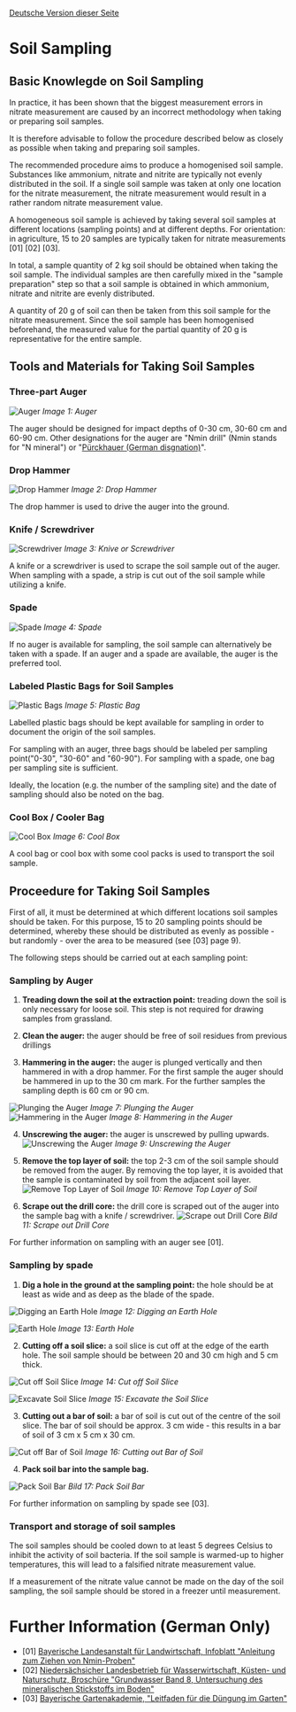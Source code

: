 [Deutsche Version dieser Seite](https://github.com/CitizenSensor/CitizenSensor/blob/master/Wiki/CS_Usage_SoilSampling-DE.md)

# Soil Sampling #

## Basic Knowlegde on Soil Sampling ##

In practice, it has been shown that the biggest measurement errors in nitrate measurement are caused by an incorrect methodology when taking or preparing soil samples.

It is therefore advisable to follow the procedure described below as closely as possible when taking and preparing soil samples.

The recommended procedure aims to produce a homogenised soil sample. Substances like ammonium, nitrate and nitrite are typically not evenly distributed in the soil. If a single soil sample was taken at only one location for the nitrate measurement, the nitrate measurement would result in a rather random nitrate measurement value.

A homogeneous soil sample is achieved by taking several soil samples at different locations (sampling points) and at different depths. For orientation: in agriculture, 15 to 20 samples are typically taken for nitrate measurements [01] [02] [03].

In total, a sample quantity of 2 kg soil should be obtained when taking the soil sample. The individual samples are then carefully mixed in the "sample preparation" step so that a soil sample is obtained in which ammonium, nitrate and nitrite are evenly distributed.

A quantity of 20 g of soil can then be taken from this soil sample for the nitrate measurement. Since the soil sample has been homogenised beforehand, the measured value for the partial quantity of 20 g is representative for the entire sample.

## Tools and Materials for Taking Soil Samples ##

### Three-part Auger ###

![Auger](https://github.com/CitizenSensor/CitizenSensor/blob/master/Wiki/images/21000_Bohrstock.jpg?raw=true)
_Image 1: Auger_

The auger should be designed for impact depths of 0-30 cm, 30-60 cm and 60-90 cm. Other designations for the auger are "Nmin drill" (Nmin stands for "N mineral") or "[Pürckhauer (German disgnation)](https://de.wikipedia.org/wiki/P%C3%BCrckhauer)".

### Drop Hammer ###

![Drop Hammer](https://github.com/CitizenSensor/CitizenSensor/blob/master/Wiki/images/21000_Schlaghammer.jpg?raw=true)
_Image 2: Drop Hammer_

The drop hammer is used to drive the auger into the ground.

### Knife / Screwdriver ###

![Screwdriver](https://github.com/CitizenSensor/CitizenSensor/blob/master/Wiki/images/21000_Messer_Schraubendreher.jpg?raw=true)
_Image 3: Knive or Screwdriver_

A knife or a screwdriver is used to scrape the soil sample out of the auger. When sampling with a spade, a strip is cut out of the soil sample while utilizing a knife.

### Spade ###

![Spade](https://github.com/CitizenSensor/CitizenSensor/blob/master/Wiki/images/21000_Spaten.jpg?raw=true)
_Image 4: Spade_

If no auger is available for sampling, the soil sample can alternatively be taken with a spade. If an auger and a spade are available, the auger is the preferred tool.

### Labeled Plastic Bags for Soil Samples ###

![Plastic Bags](https://github.com/CitizenSensor/CitizenSensor/blob/master/Wiki/images/21000_Bodenprobe30-60.jpg?raw=true)
_Image 5: Plastic Bag_

Labelled plastic bags should be kept available for sampling in order to document the origin of the soil samples.

For sampling with an auger, three bags should be labeled per sampling point("0-30", "30-60" and "60-90"). For sampling with a spade, one bag per sampling site is sufficient.

Ideally, the location (e.g. the number of the sampling site) and the date of sampling should also be noted on the bag.

### Cool Box / Cooler Bag ###

![Cool Box](https://github.com/CitizenSensor/CitizenSensor/blob/master/Wiki/images/21000_Kuehlbox.jpg?raw=true)
_Image 6: Cool Box_

A cool bag or cool box with some cool packs is used to transport the soil sample. 

## Proceedure for Taking Soil Samples ##

First of all, it must be determined at which different locations soil samples should be taken. For this purpose, 15 to 20 sampling points should be determined, whereby these should be distributed as evenly as possible - but randomly - over the area to be measured (see [03] page 9).

The following steps should be carried out at each sampling point:

### Sampling by Auger ###

1. **Treading down the soil at the extraction point:** treading down the soil is only necessary for loose soil. This step is not required for drawing samples from grassland.

2. **Clean the auger:** the auger should be free of soil residues from previous drillings

3. **Hammering in the auger:** the auger is plunged vertically and then hammered in with a drop hammer. For the first sample the auger should be hammered in up to the 30 cm mark. For the further samples the sampling depth is 60 cm or 90 cm.

![Plunging the Auger](https://github.com/CitizenSensor/CitizenSensor/blob/master/Wiki/images/21000_BohrstockEinstechen.jpg?raw=true)
_Image 7: Plunging the Auger_
![Hammering in the Auger](https://github.com/CitizenSensor/CitizenSensor/blob/master/Wiki/images/21000_BohrstockEinschlagen.jpg?raw=true)
_Image 8: Hammering in the Auger_


4. **Unscrewing the auger:** the auger is unscrewed by pulling upwards.
![Unscrewing the Auger](https://github.com/CitizenSensor/CitizenSensor/blob/master/Wiki/images/21000_BohrstockHerausdrehen.jpg?raw=true)
_Image 9: Unscrewing the Auger_

5. **Remove the top layer of soil:** the top 2-3 cm of the soil sample should be removed from the auger. By removing the top layer, it is avoided that the sample is contaminated by soil from the adjacent soil layer.
![Remove Top Layer of Soil](https://github.com/CitizenSensor/CitizenSensor/blob/master/Wiki/images/21000_SchichtEntfernen.jpg?raw=true)
_Image 10: Remove Top Layer of Soil_

6. **Scrape out the drill core:** the drill core is scraped out of the auger into the sample bag with a knife / screwdriver.
![Scrape out Drill Core](https://github.com/CitizenSensor/CitizenSensor/blob/master/Wiki/images/21000_BohrkernEntnahme.jpg?raw=true)
_Bild 11: Scrape out Drill Core_

For further information on sampling with an auger see [01].

### Sampling by spade ###

1. **Dig a hole in the ground at the sampling point:** the hole should be at least as wide and as deep as the blade of the spade.

![Digging an Earth Hole](https://github.com/CitizenSensor/CitizenSensor/blob/master/Wiki/images/21000_Erdloch1.jpg?raw=true)
_Image 12: Digging an Earth Hole_

![Earth Hole](https://github.com/CitizenSensor/CitizenSensor/blob/master/Wiki/images/21000_Erdloch2.jpg?raw=true)
_Image 13: Earth Hole_

2. **Cutting off a soil slice:** a soil slice is cut off at the edge of the earth hole. The soil sample should be between 20 and 30 cm high and 5 cm thick.

![Cut off Soil Slice](https://github.com/CitizenSensor/CitizenSensor/blob/master/Wiki/images/21000_ErdscheibeStechen1.jpg?raw=true)
_Image 14: Cut off Soil Slice_

![Excavate Soil Slice](https://github.com/CitizenSensor/CitizenSensor/blob/master/Wiki/images/21000_ErdscheibeStechen2.jpg?raw=true)
_Image 15: Excavate the Soil Slice_

3. **Cutting out a bar of soil:** a bar of soil is cut out of the centre of the soil slice. The bar of soil should be approx. 3 cm wide - this results in a bar of soil of 3 cm x 5 cm x 30 cm.

![Cut off Bar of Soil](https://github.com/CitizenSensor/CitizenSensor/blob/master/Wiki/images/21000_ErdstreifenSchneiden.jpg?raw=true)
_Image 16: Cutting out Bar of Soil_

4. **Pack soil bar into the sample bag.**

![Pack Soil Bar](https://github.com/CitizenSensor/CitizenSensor/blob/master/Wiki/images/21000_ErdstreifenVerpacken.jpg?raw=true)
_Bild 17: Pack Soil Bar_

For further information on sampling by spade see [03].

### Transport and storage of soil samples ###

The soil samples should be cooled down to at least 5 degrees Celsius to inhibit the activity of soil bacteria. If the soil sample is warmed-up to higher temperatures, this will lead to a falsified nitrate measurement value.

If a measurement of the nitrate value cannot be made on the day of the soil sampling, the soil sample should be stored in a freezer until measurement.

# Further Information (German Only) #

- [01] [Bayerische Landesanstalt für Landwirtschaft, Infoblatt "Anleitung zum Ziehen von Nmin-Proben"](https://www.lfl.bayern.de/mam/cms07/iab/dateien/anleitung_ziehen_von_nmin_bodenproben_.pdf)
- [02] [Niedersächsicher Landesbetrieb für Wasserwirtschaft, Küsten- und Naturschutz, Broschüre "Grundwasser Band 8, Untersuchung des mineralischen Stickstoffs im Boden"](https://www.nlwkn.niedersachsen.de/download/69971/NLWKN_2010_Untersuchung_des_mineralischen_Stickstoffs_im_Boden._Empfehlungen_zur_Nutzung_der_Herbst-Nmin-Methode_Band_8_.pdf)
- [03] [Bayerische Gartenakademie, "Leitfaden für die Düngung im Garten"](http://www.lwg.bayern.de/mam/cms06/gartenakademie/dateien/duengungsbrosch%C3%BCre_bericht_2.pdf)